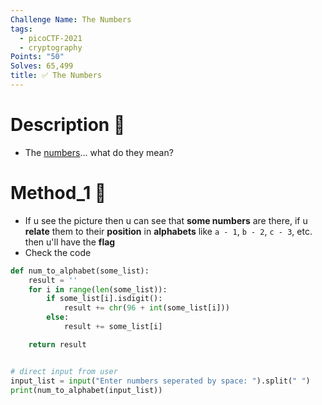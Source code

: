 ```yaml
---
Challenge Name: The Numbers
tags:
  - picoCTF-2021
  - cryptography
Points: "50"
Solves: 65,499
title: ✅ The Numbers
---
```

# Description 📄
- The [numbers](https://jupiter.challenges.picoctf.org/static/f209a32253affb6f547a585649ba4fda/the_numbers.png)... what do they mean?

# Method_1 🧪
- If u see the picture then u can see that **some numbers** are there, if u **relate** them to their **position** in **alphabets** like `a - 1`, `b - 2`, `c - 3`, etc. then u'll have the **flag**
- Check the code

```python
def num_to_alphabet(some_list):
    result = ''
    for i in range(len(some_list)):
        if some_list[i].isdigit():
            result += chr(96 + int(some_list[i]))
        else:
            result += some_list[i]

    return result


# direct input from user
input_list = input("Enter numbers seperated by space: ").split(" ")
print(num_to_alphabet(input_list))
```